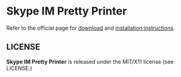 # Skype IM Pretty Printer #

Refer to the official page for 
[download](http://dmitryleskov.github.com/SkypeIMPrettyPrinter/) and 
[installation instructions](http://dmitryleskov.github.com/SkypeIMPrettyPrinter/#install).

## LICENSE ##

**Skype IM Pretty Printer** is released under the MIT/X11 license (see LICENSE.)